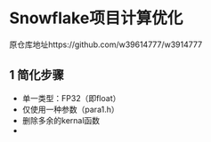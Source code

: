 # Snowflake项目计算优化

原仓库地址https://github.com/w39614777/w3914777

## 1 简化步骤

- 单一类型：FP32（即float）
- 仅使用一种参数（para1.h）
- 删除多余的kernal函数
- 